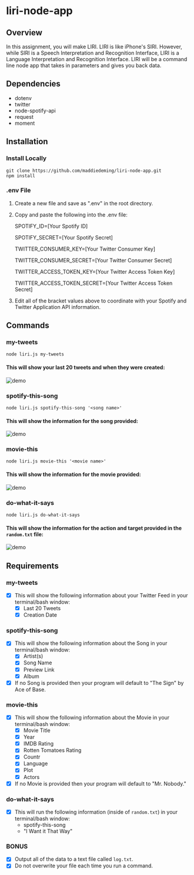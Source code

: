 # liri-node-app
## Overview
In this assignment, you will make LIRI. LIRI is like iPhone's SIRI. However, while SIRI is a Speech Interpretation and Recognition Interface, LIRI is a Language Interpretation and Recognition Interface. LIRI will be a command line node app that takes in parameters and gives you back data.
## Dependencies
* dotenv
* twitter
* node-spotify-api
* request
* moment
## Installation
### Install Locally
```
git clone https://github.com/maddiedeming/liri-node-app.git
npm install
```
### .env File
1. Create a new file and save as ".env" in the root directory.
2. Copy and paste the following into the .env file:

    SPOTIFY_ID=[Your Spotify ID]

    SPOTIFY_SECRET=[Your Spotify Secret]

    TWITTER_CONSUMER_KEY=[Your Twitter Consumer Key]

    TWITTER_CONSUMER_SECRET=[Your Twitter Consumer Secret]

    TWITTER_ACCESS_TOKEN_KEY=[Your Twitter Access Token Key]

    TWITTER_ACCESS_TOKEN_SECRET=[Your Twitter Access Token Secret]

3. Edit all of the bracket values above to coordinate with your Spotify and Twitter Application API information.
## Commands
### my-tweets
```
node liri.js my-tweets
```
#### This will show your last 20 tweets and when they were created:
![demo](https://dr5mo5s7lqrtc.cloudfront.net/items/0e3F25333s3Q1a3m3c1r/Screen%20Recording%202018-02-17%20at%2009.41.00%20PM.gif?X-CloudApp-Visitor-Id=2969220)
### spotify-this-song
```
node liri.js spotify-this-song '<song name>'
```
#### This will show the information for the song provided:
![demo](https://dr5mo5s7lqrtc.cloudfront.net/items/0g0q103b3P3N100o0E0V/Screen%20Recording%202018-02-17%20at%2009.41.58%20PM.gif?X-CloudApp-Visitor-Id=2969220)
### movie-this
```
node liri.js movie-this '<movie name>'
```
#### This will show the information for the movie provided:
![demo](https://dr5mo5s7lqrtc.cloudfront.net/items/393t3C2107162o21211Y/Screen%20Recording%202018-02-17%20at%2009.43.02%20PM.gif?X-CloudApp-Visitor-Id=2969220)
### do-what-it-says
```
node liri.js do-what-it-says
```
#### This will show the information for the action and target provided in the `random.txt` file:
![demo](https://dr5mo5s7lqrtc.cloudfront.net/items/0f2U04382M3F3P32302r/Screen%20Recording%202018-02-17%20at%2009.44.00%20PM.gif?X-CloudApp-Visitor-Id=2969220)
## Requirements
### my-tweets
- [x] This will show the following information about your Twitter Feed in your terminal/bash window:
  - [x] Last 20 Tweets
  - [x] Creation Date
### spotify-this-song
- [x] This will show the following information about the Song in your terminal/bash window:
  - [x] Artist(s)
  - [x] Song Name
  - [x] Preview Link
  - [x] Album
- [x] If no Song is provided then your program will default to "The Sign" by Ace of Base.
### movie-this
- [x] This will show the following information about the Movie in your terminal/bash window:
  - [x] Movie Title
  - [x] Year
  - [x] IMDB Rating
  - [x] Rotten Tomatoes Rating
  - [x] Countr
  - [x] Language
  - [x] Plot
  - [x] Actors
- [x] If no Movie is provided then your program will default to "Mr. Nobody."
### do-what-it-says
- [x] This will run the following information (inside of `random.txt`) in your terminal/bash window:
  - spotify-this-song
  - "I Want it That Way"
### BONUS
- [x] Output all of the data to a text file called `log.txt`.
- [x] Do not overwrite your file each time you run a command.
